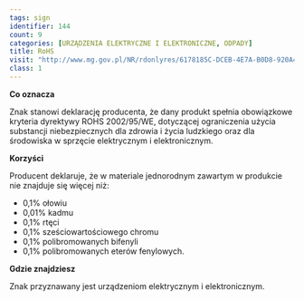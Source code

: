```yaml
---
tags: sign
identifier: 144
count: 9
categories: [URZĄDZENIA ELEKTRYCZNE I ELEKTRONICZNE, ODPADY]
title: RoHS
visit: "http://www.mg.gov.pl/NR/rdonlyres/6178185C-DCEB-4E7A-B0D8-920A480D1FEC/53502/200295WE.pdf"
class: 1
---
```

**Co oznacza**

Znak stanowi deklarację producenta, że dany produkt spełnia obowiązkowe kryteria dyrektywy ROHS 2002/95/WE, dotyczącej ograniczenia użycia substancji niebezpiecznych dla zdrowia i życia ludzkiego oraz dla środowiska w sprzęcie elektrycznym i elektronicznym.

**Korzyści**

Producent deklaruje, że w materiale jednorodnym zawartym w produkcie nie znajduje się więcej niż:

- 0,1% ołowiu
- 0,01% kadmu
- 0,1% rtęci
- 0,1% sześciowartościowego chromu
- 0,1% polibromowanych bifenyli
- 0,1% polibromowanych eterów fenylowych.


**Gdzie znajdziesz**

Znak przyznawany jest urządzeniom elektrycznym i elektronicznym.
